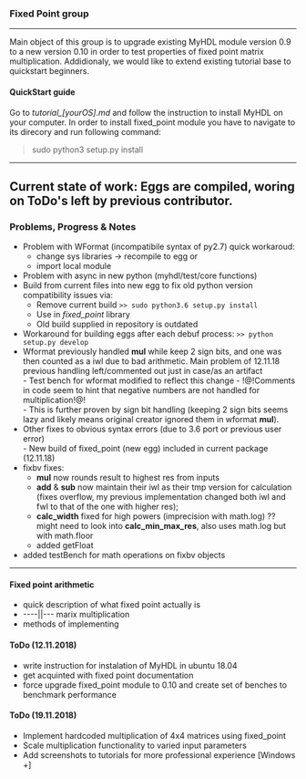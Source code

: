 ### Fixed Point group
---
Main object of this group is to upgrade existing MyHDL module version 0.9 to a new version 0.10 in order to test properties of fixed point matrix multiplication.
Addidionaly, we would like to extend existing tutorial base  to quickstart beginners.

#### QuickStart guide
Go to *tutorial_[yourOS].md* and follow the instruction to install MyHDL on your computer.
In order to install fixed_point module you have to navigate to its direcory and run following command:
> sudo python3 setup.py install
---
Current state of work:
Eggs are compiled, woring on ToDo's left by previous contributor.
---

### Problems, Progress & Notes
- Problem with WFormat (incompatibile syntax of py2.7)
quick workaroud:
    - change sys libraries -> recompile to egg or
    - import local module 
- Problem with async in new python (myhdl/test/core functions)
- Build from current files into new egg to fix old python version compatibility issues via:
    - Remove current build 
    `>> sudo python3.6 setup.py install`
    - Use in *fixed_point* library
    - Old build supplied in repository is outdated  
-  Workaround for building eggs after each debuf process:
    `>> python setup.py develop`
- Wformat previously handled __mul__ while keep 2 sign bits, and one was then counted as a iwl due to bad arithmetic. Main problem of 12.11.18
  previous handling left/commented out just in case/as an artifact  
      - Test bench for wformat modified to reflect this change
      - !@!Comments in code seem to hint that negative numbers are not handled for multiplication!@!  
              - This is further proven by sign bit handling (keeping 2 sign bits seems lazy and likely means original creator ignored them in wformat __mul__).
- Other fixes to obvious syntax errors (due to 3.6 port or previous user error)  
      - New build of fixed_point (new egg) included in current package (12.11.18)
- fixbv fixes: 
    - __mul__ now rounds result to highest res from inputs
    - __add__ & __sub__ now maintain their iwl as their tmp version for calculation (fixes overflow, my previous implementation changed both iwl and fwl to that of the one with higher res);
    - __calc_width__ fixed for high powers (imprecision with math.log) ?? might need to look into __calc_min_max_res__, also uses math.log but with math.floor
    - added getFloat
- added testBench for math operations on fixbv objects




---
#### Fixed point arithmetic
- quick description of what fixed point actually is
- ----||--- marix multiplication
- methods of implementing

#### ToDo (12.11.2018)
- write instruction for instalation of MyHDL in ubuntu 18.04
- get acquinted with fixed point documentation
- force upgrade fixed_point module to 0.10 and create set of benches to benchmark performance

#### ToDo (19.11.2018)
- Implement hardcoded multiplication of 4x4 matrices using fixed_point
- Scale multiplication functionality to varied input parameters
- Add screenshots to tutorials for more professional experience [Windows +]

